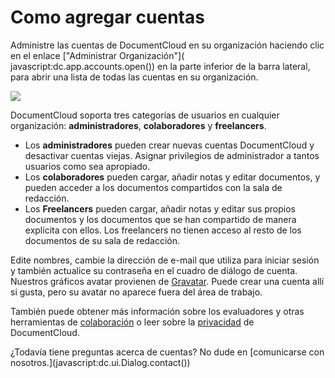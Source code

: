 # Como agregar cuentas

Administre las cuentas de DocumentCloud en su organización haciendo clic en el enlace ["Administrar Organización"]( javascript:dc.app.accounts.open(\)) en la parte inferior de la barra lateral, para abrir una lista de todas las cuentas en su organización.

<img src="/images/help/show_all_accounts.jpg" class="full_line" />

DocumentCloud soporta tres categorías de usuarios en cualquier organización: **administradores**, **colaboradores** y **freelancers**.

 * Los **administradores** pueden crear nuevas cuentas DocumentCloud y desactivar cuentas viejas. Asignar privilegios de administrador a tantos usuarios como sea apropiado.
 * Los **colaboradores** pueden cargar, añadir notas y editar documentos, y pueden acceder a los documentos compartidos con la sala de redacción.
 * Los **Freelancers** pueden cargar, añadir notas y editar sus propios documentos y los documentos que se han compartido de manera explícita con ellos. Los freelancers no tienen acceso al resto de los documentos de su sala de redacción.

Edite nombres, cambie la dirección de e-mail que utiliza para iniciar sesión y también actualice su contraseña en el cuadro de diálogo de cuenta. Nuestros gráficos avatar provienen de [Gravatar](http://gravatar.com/).  Puede crear una cuenta allí si gusta, pero su avatar no aparece fuera del área de trabajo.

También puede obtener más información sobre los evaluadores y otras herramientas de [colaboración](/help/collaboration) o leer sobre la [privacidad](/help/privacy) de DocumentCloud.

¿Todavía tiene preguntas acerca de cuentas? No dude en [comunicarse con nosotros.](javascript:dc.ui.Dialog.contact(\))
